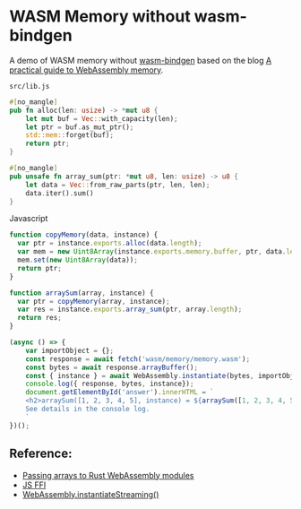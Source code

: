 # WASM Memory without wasm-bindgen

A demo of WASM memory without [wasm-bindgen](https://github.com/rustwasm/wasm-bindgen) based on the blog
[A practical guide to WebAssembly memory](https://radu-matei.com/blog/practical-guide-to-wasm-memory/).

`src/lib.js`
```rust
#[no_mangle]
pub fn alloc(len: usize) -> *mut u8 {
    let mut buf = Vec::with_capacity(len);
    let ptr = buf.as_mut_ptr();
    std::mem::forget(buf);
    return ptr;
}

#[no_mangle]
pub unsafe fn array_sum(ptr: *mut u8, len: usize) -> u8 {
    let data = Vec::from_raw_parts(ptr, len, len);
    data.iter().sum()
}

```

Javascript
```javascript
function copyMemory(data, instance) {
  var ptr = instance.exports.alloc(data.length);
  var mem = new Uint8Array(instance.exports.memory.buffer, ptr, data.length);
  mem.set(new Uint8Array(data));
  return ptr;
}
```

```javascript
function arraySum(array, instance) {
  var ptr = copyMemory(array, instance);
  var res = instance.exports.array_sum(ptr, array.length);
  return res;
}
```

```javascript
(async () => {
    var importObject = {};
    const response = await fetch('wasm/memory/memory.wasm');
    const bytes = await response.arrayBuffer();
    const { instance } = await WebAssembly.instantiate(bytes, importObject);
    console.log({ response, bytes, instance});
    document.getElementById('answer').innerHTML = `
    <h2>arraySum([1, 2, 3, 4, 5], instance) = ${arraySum([1, 2, 3, 4, 5], instance)}</h2>
    See details in the console log.
    `
})();
```

<div id="answer"></div>

## Reference:
- [Passing arrays to Rust WebAssembly modules](https://radu-matei.com/blog/practical-guide-to-wasm-memory/#passing-arrays-to-rust-webassembly-modules)
- [JS FFI](https://rustwasm.github.io/docs/book/reference/js-ffi.html)
- [WebAssembly.instantiateStreaming()](https://developer.mozilla.org/en-US/docs/Web/JavaScript/Reference/Global_Objects/WebAssembly/instantiateStreaming)
<script>
function copyMemory(data, instance) {
  var ptr = instance.exports.alloc(data.length);
  var mem = new Uint8Array(instance.exports.memory.buffer, ptr, data.length);
  mem.set(new Uint8Array(data));
  return ptr;
}

function arraySum(array, instance) {
  var ptr = copyMemory(array, instance);
  var res = instance.exports.array_sum(ptr, array.length);
  return res;
}

(async () => {
    var importObject = {};
    const response = await fetch('wasm/memory/memory.wasm');
    const bytes = await response.arrayBuffer();
    const { instance } = await WebAssembly.instantiate(bytes, importObject);
    console.log({ response, bytes, instance});
    document.getElementById('answer').innerHTML = `
    <h2>arraySum([1, 2, 3, 4, 5], instance) = ${arraySum([1, 2, 3, 4, 5], instance)}</h2>
    See details in the console log.
    `
})();
</script>
